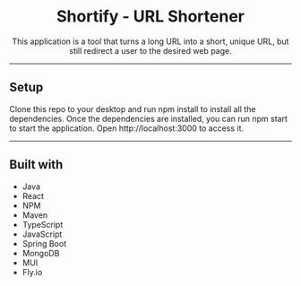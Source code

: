 <h1 align="center">Shortify - URL Shortener</h1>
<p align="center">This application is a tool that turns a long URL into a short, unique URL, but still redirect a user to the desired web page.</p>

---

## Setup

Clone this repo to your desktop and run npm install to install all the dependencies.
Once the dependencies are installed, you can run npm start to start the application.
Open http://localhost:3000 to access it.

---

## Built with

* Java
* React
* NPM
* Maven
* TypeScript
* JavaScript
* Spring Boot
* MongoDB
* MUI
* Fly.io



